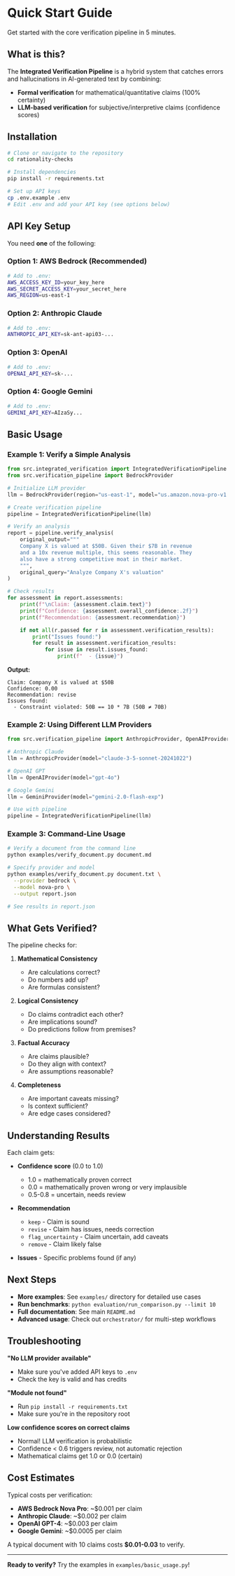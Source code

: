 # Quick Start Guide

Get started with the core verification pipeline in 5 minutes.

## What is this?

The **Integrated Verification Pipeline** is a hybrid system that catches errors and hallucinations in AI-generated text by combining:
- **Formal verification** for mathematical/quantitative claims (100% certainty)
- **LLM-based verification** for subjective/interpretive claims (confidence scores)

## Installation

```bash
# Clone or navigate to the repository
cd rationality-checks

# Install dependencies
pip install -r requirements.txt

# Set up API keys
cp .env.example .env
# Edit .env and add your API key (see options below)
```

## API Key Setup

You need **one** of the following:

### Option 1: AWS Bedrock (Recommended)
```bash
# Add to .env:
AWS_ACCESS_KEY_ID=your_key_here
AWS_SECRET_ACCESS_KEY=your_secret_here
AWS_REGION=us-east-1
```

### Option 2: Anthropic Claude
```bash
# Add to .env:
ANTHROPIC_API_KEY=sk-ant-api03-...
```

### Option 3: OpenAI
```bash
# Add to .env:
OPENAI_API_KEY=sk-...
```

### Option 4: Google Gemini
```bash
# Add to .env:
GEMINI_API_KEY=AIzaSy...
```

## Basic Usage

### Example 1: Verify a Simple Analysis

```python
from src.integrated_verification import IntegratedVerificationPipeline
from src.verification_pipeline import BedrockProvider

# Initialize LLM provider
llm = BedrockProvider(region="us-east-1", model="us.amazon.nova-pro-v1:0")

# Create verification pipeline
pipeline = IntegratedVerificationPipeline(llm)

# Verify an analysis
report = pipeline.verify_analysis(
    original_output="""
    Company X is valued at $50B. Given their $7B in revenue
    and a 10x revenue multiple, this seems reasonable. They
    also have a strong competitive moat in their market.
    """,
    original_query="Analyze Company X's valuation"
)

# Check results
for assessment in report.assessments:
    print(f"\nClaim: {assessment.claim.text}")
    print(f"Confidence: {assessment.overall_confidence:.2f}")
    print(f"Recommendation: {assessment.recommendation}")

    if not all(r.passed for r in assessment.verification_results):
        print("Issues found:")
        for result in assessment.verification_results:
            for issue in result.issues_found:
                print(f"  - {issue}")
```

**Output:**
```
Claim: Company X is valued at $50B
Confidence: 0.00
Recommendation: revise
Issues found:
  - Constraint violated: 50B == 10 * 7B (50B ≠ 70B)
```

### Example 2: Using Different LLM Providers

```python
from src.verification_pipeline import AnthropicProvider, OpenAIProvider, GeminiProvider

# Anthropic Claude
llm = AnthropicProvider(model="claude-3-5-sonnet-20241022")

# OpenAI GPT
llm = OpenAIProvider(model="gpt-4o")

# Google Gemini
llm = GeminiProvider(model="gemini-2.0-flash-exp")

# Use with pipeline
pipeline = IntegratedVerificationPipeline(llm)
```

### Example 3: Command-Line Usage

```bash
# Verify a document from the command line
python examples/verify_document.py document.md

# Specify provider and model
python examples/verify_document.py document.txt \
  --provider bedrock \
  --model nova-pro \
  --output report.json

# See results in report.json
```

## What Gets Verified?

The pipeline checks for:

1. **Mathematical Consistency**
   - Are calculations correct?
   - Do numbers add up?
   - Are formulas consistent?

2. **Logical Consistency**
   - Do claims contradict each other?
   - Are implications sound?
   - Do predictions follow from premises?

3. **Factual Accuracy**
   - Are claims plausible?
   - Do they align with context?
   - Are assumptions reasonable?

4. **Completeness**
   - Are important caveats missing?
   - Is context sufficient?
   - Are edge cases considered?

## Understanding Results

Each claim gets:
- **Confidence score** (0.0 to 1.0)
  - 1.0 = mathematically proven correct
  - 0.0 = mathematically proven wrong or very implausible
  - 0.5-0.8 = uncertain, needs review

- **Recommendation**
  - `keep` - Claim is sound
  - `revise` - Claim has issues, needs correction
  - `flag_uncertainty` - Claim uncertain, add caveats
  - `remove` - Claim likely false

- **Issues** - Specific problems found (if any)

## Next Steps

- **More examples**: See `examples/` directory for detailed use cases
- **Run benchmarks**: `python evaluation/run_comparison.py --limit 10`
- **Full documentation**: See main `README.md`
- **Advanced usage**: Check out `orchestrator/` for multi-step workflows

## Troubleshooting

**"No LLM provider available"**
- Make sure you've added API keys to `.env`
- Check the key is valid and has credits

**"Module not found"**
- Run `pip install -r requirements.txt`
- Make sure you're in the repository root

**Low confidence scores on correct claims**
- Normal! LLM verification is probabilistic
- Confidence < 0.6 triggers review, not automatic rejection
- Mathematical claims get 1.0 or 0.0 (certain)

## Cost Estimates

Typical costs per verification:
- **AWS Bedrock Nova Pro**: ~$0.001 per claim
- **Anthropic Claude**: ~$0.002 per claim
- **OpenAI GPT-4**: ~$0.003 per claim
- **Google Gemini**: ~$0.0005 per claim

A typical document with 10 claims costs **$0.01-0.03** to verify.

---

**Ready to verify?** Try the examples in `examples/basic_usage.py`!
